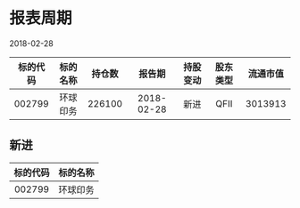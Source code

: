 # 报表周期 

2018-02-28

| 标的代码 | 标的名称 | 持仓数 | 报告期 | 持股变动 | 股东类型 | 流通市值 |
|:--:|:--:|:--:|:--:|:--:|:--:|:--:|
|002799|环球印务|226100|2018-02-28|新进|QFII|3013913|


## 新进 

| 标的代码 | 标的名称 |
|:--:|:--:|
|002799|环球印务|

